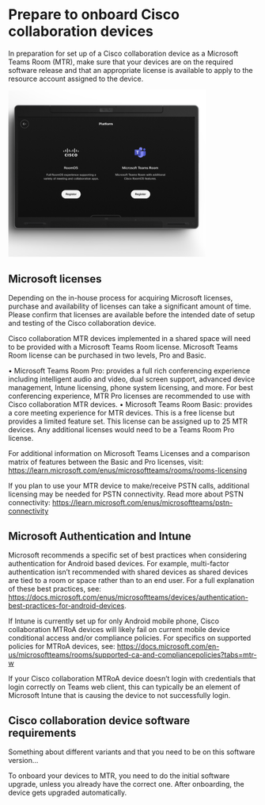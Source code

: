# Prepare to onboard Cisco collaboration devices

In preparation for set up of a Cisco collaboration device as a Microsoft Teams Room (MTR), make sure that your devices are on the required software release and that an appropriate license is available to apply to the resource account assigned to the device.

<img src="/doc/images/MTR/setup.png" width="400"/>

## Microsoft licenses 

Depending on the in-house process for acquiring Microsoft licenses, purchase and availability of licenses can take a significant amount of time. Please confirm that licenses are available before the intended date of setup and testing of the Cisco collaboration device.

Cisco collaboration MTR devices implemented in a shared space will need to be provided with a Microsoft Teams Room license. Microsoft Teams Room license can be purchased in two levels, Pro and Basic.

•	Microsoft Teams Room Pro: provides a full rich conferencing experience including intelligent audio and video, dual screen support, advanced device management, Intune licensing, phone system licensing, and more. For best conferencing experience, MTR Pro licenses are recommended to use with Cisco collaboration MTR devices.
•	Microsoft Teams Room Basic: provides a core meeting experience for MTR devices. This is a free license but provides a limited feature set. This license can be assigned up to 25 MTR devices. Any additional licenses would need to be a Teams Room Pro license.

For additional information on Microsoft Teams Licenses and a comparison matrix of features between the Basic and Pro licenses, visit: https://learn.microsoft.com/enus/microsoftteams/rooms/rooms-licensing

If you plan to use your MTR device to make/receive PSTN calls, additional licensing may be
needed for PSTN connectivity. Read more about PSTN connectivity: 
https://learn.microsoft.com/enus/microsoftteams/pstn-connectivity

## Microsoft Authentication and Intune

Microsoft recommends a specific set of best practices when considering authentication for
Android based devices. For example, multi-factor authentication isn’t recommended
with shared devices as shared devices are tied to a room or space rather than to an end user. For a full explanation of these best practices, see: https://docs.microsoft.com/enus/microsoftteams/devices/authentication-best-practices-for-android-devices.

If Intune is currently set up for only Android mobile phone, Cisco collaboration MTRoA devices will likely fail on current mobile device conditional access and/or compliance policies. For specifics on supported policies for MTRoA devices, see: 
https://docs.microsoft.com/en-us/microsoftteams/rooms/supported-ca-and-compliancepolicies?tabs=mtr-w 

If your Cisco collaboration MTRoA device doesn’t login with credentials that login correctly on Teams web client, this can typically be an element of Microsoft Intune that is causing the device to not successfully login. 

## Cisco collaboration device software requirements

Something about different variants and that you need to be on this software version… 

To onboard your devices to MTR, you need to do the initial software upgrade, unless you already have the correct one. After onboarding, the device gets upgraded automatically. 
